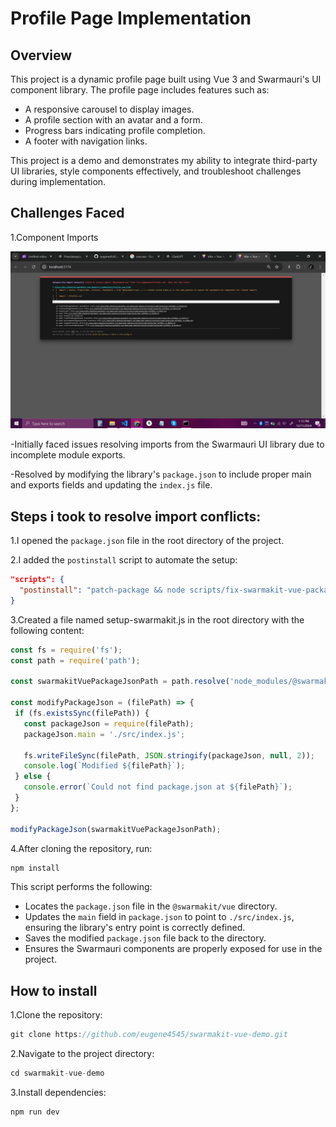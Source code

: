 # Profile Page Implementation
## Overview
This project is a dynamic profile page built using Vue 3 and Swarmauri's UI component library. The profile page includes features such as:
- A responsive carousel to display images.
- A profile section with an avatar and a form.
- Progress bars indicating profile completion.
- A footer with navigation links.

This project is a demo and demonstrates my ability to integrate third-party UI libraries, style components effectively, and troubleshoot challenges during implementation.

## Challenges Faced
1.Component Imports

![Error page](public/images/Screenshot%20(1340).png)


-Initially faced issues resolving imports from the Swarmauri UI library due to incomplete module exports.

-Resolved by modifying the library's `package.json` to include proper main and exports fields and updating the `index.js` file.

## Steps i took to resolve import conflicts:
1.I opened the `package.json` file in the root directory of the project.

2.I added the `postinstall` script to automate the setup:

```json
"scripts": {
  "postinstall": "patch-package && node scripts/fix-swarmakit-vue-package-json.js"
}

```
3.Created a file named setup-swarmakit.js in the root directory with the following content:

 ```javascript
const fs = require('fs');
const path = require('path');

const swarmakitVuePackageJsonPath = path.resolve('node_modules/@swarmakit/vue/package.json');

const modifyPackageJson = (filePath) => {
  if (fs.existsSync(filePath)) {
    const packageJson = require(filePath);
    packageJson.main = './src/index.js'; 

    fs.writeFileSync(filePath, JSON.stringify(packageJson, null, 2));
    console.log(`Modified ${filePath}`);
  } else {
    console.error(`Could not find package.json at ${filePath}`);
  }
};

modifyPackageJson(swarmakitVuePackageJsonPath);

```
4.After cloning the repository, run:

```javascript
npm install

```

This script performs the following:

- Locates the `package.json` file in the `@swarmakit/vue` directory.
- Updates the `main` field in `package.json` to point to `./src/index.js`, ensuring the library's entry point is correctly defined.
- Saves the modified `package.json` file back to the directory.
- Ensures the Swarmauri components are properly exposed for use in the project.







## How to install
1.Clone the repository:

```javascript
git clone https://github.com/eugene4545/swarmakit-vue-demo.git

```
2.Navigate to the project directory:

```javascript
cd swarmakit-vue-demo

```
3.Install dependencies:

```javascript
npm run dev

```
